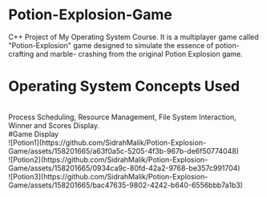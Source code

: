 # Potion-Explosion-Game
C++ Project of My Operating System Course. It is a multiplayer game called "Potion-Explosion" game designed to simulate the essence of potion-crafting and marble- crashing from the original Potion Explosion game.
<br>
# Operating System Concepts Used
<br>
Process Scheduling, Resource Management, File System Interaction, Winner and Scores Display.
<br>
#Game Display
<br>
![Potion1](https://github.com/SidrahMalik/Potion-Explosion-Game/assets/158201665/a63f0a5c-5205-4f3b-967b-de6f50774048)
<br>
![Potion2](https://github.com/SidrahMalik/Potion-Explosion-Game/assets/158201665/0934ca9c-80fd-42a2-9768-be357c991704)
<br>
![Potion3](https://github.com/SidrahMalik/Potion-Explosion-Game/assets/158201665/bac47635-9802-4242-b640-6556bbb7a1b3)



